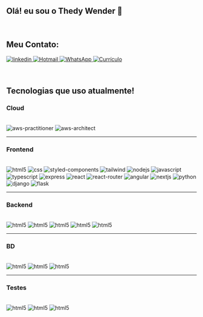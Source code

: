 ## Olá! eu sou o Thedy Wender 👋
<div style="display: inline_block"><br/>
 <h2>Meu Contato:</h2>
 <a href="https://www.linkedin.com/in/thedy-wender/">
   <img src="https://img.shields.io/badge/LinkedIn-0077B5?style=for-the-badge&logo=linkedin&logoColor=white" alt="linkedin">
 </a>
  <a href="mailto:thedywender@hotmail.com">
   <img src="https://img.shields.io/badge/Hotmail-0078D4?style=for-the-badge&logo=microsoft-outlook&logoColor=white" alt="Hotmail">
 </a>
 <a href="https://wa.me/5565984039576">
   <img src="https://img.shields.io/badge/WhatsApp-25D366?style=for-the-badge&logo=whatsapp&logoColor=white" alt="WhatsApp">
 </a>
  <a href="LINK_DO_SEU_CURRICULO_AQUI">
   <img src="https://img.shields.io/badge/Currículo-4285F4?style=for-the-badge&logo=google-drive&logoColor=white" alt="Currículo">
 </a>
</div>
<br/><br/>

## Tecnologias que uso atualmente!

### Cloud
<div style="display: inline_block"><br/>
    <img align="center" alt="aws-practitioner" src="https://img.shields.io/badge/AWS%20Certified%20Practitioner-FF9900?style=for-the-badge&logo=amazon-aws&logoColor=white" />
    <img align="center" alt="aws-architect" src="https://img.shields.io/badge/AWS%20Certified%20Architect-FF9900?style=for-the-badge&logo=amazon-aws&logoColor=white" />
</div>

---

### Frontend
<div style="display: inline_block"><br/>
    <img align="center" alt="html5" src="https://img.shields.io/badge/HTML5-E34F26?style=for-the-badge&logo=html5&logoColor=white" />
    <img align="center" alt="css" src="https://img.shields.io/badge/CSS-239120?&style=for-the-badge&logo=css3&logoColor=white" />
    <img align="center" alt="styled-components" src="https://img.shields.io/badge/styled--components-DB7093?style=for-the-badge&logo=styled-components&logoColor=white" />
    <img align="center" alt="tailwind" src="https://img.shields.io/badge/Tailwind_CSS-38B2AC?style=for-the-badge&logo=tailwind-css&logoColor=white" />
    <img align="center" alt="nodejs" src="https://img.shields.io/badge/Node.js-43853D?style=for-the-badge&logo=node.js&logoColor=white" />
    <img align="center" alt="javascript" src="https://img.shields.io/badge/JavaScript-F7DF1E?style=for-the-badge&logo=javascript&logoColor=black" />
    <img align="center" alt="typescript" src="https://img.shields.io/badge/TypeScript-007ACC?style=for-the-badge&logo=typescript&logoColor=white" />
    <img align="center" alt="express" src="https://img.shields.io/badge/Express.js-404D59?style=for-the-badge" />
    <img align="center" alt="react" src="https://img.shields.io/badge/React-20232A?style=for-the-badge&logo=react&logoColor=61DAFB" />
    <img align="center" alt="react-router" src="https://img.shields.io/badge/React_Router-CA4245?style=for-the-badge&logo=react-router&logoColor=white" />
    <img align="center" alt="angular" src="https://img.shields.io/badge/Angular-DD0031?style=for-the-badge&logo=angular&logoColor=white" />
    <img align="center" alt="nextjs" src="https://img.shields.io/badge/Next.js-000000?style=for-the-badge&logo=next.js&logoColor=white" />
    <img align="center" alt="python" src="https://img.shields.io/badge/Python-14354C?style=for-the-badge&logo=python&logoColor=white" />
    <img align="center" alt="django" src="https://img.shields.io/badge/Django-092E20?style=for-the-badge&logo=django&logoColor=white" />
    <img align="center" alt="flask" src="https://img.shields.io/badge/Flask-000000?style=for-the-badge&logo=flask&logoColor=white" />
</div>
    
    

---

### Backend
<div style="display: inline_block"><br/>
    <img align="center" alt="html5" src="https://img.shields.io/badge/JavaScript-F7DF1E?style=for-the-badge&logo=javascript&logoColor=black" />
    <img align="center" alt="html5" src="https://img.shields.io/badge/Node.js-43853D?style=for-the-badge&logo=node.js&logoColor=white" />
    <img align="center" alt="html5" src="https://img.shields.io/badge/TypeScript-007ACC?style=for-the-badge&logo=typescript&logoColor=white" />
    <img align="center" alt="html5" src="https://img.shields.io/badge/sequelize-323330?style=for-the-badge&logo=sequelize&logoColor=blue" />
    <img align="center" alt="html5" src="https://img.shields.io/badge/Python-14354C?style=for-the-badge&logo=python&logoColor=white" />

---
### BD
<div style="display: inline_block"><br/>
    <img align="center" alt="html5" src="https://img.shields.io/badge/MySQL-00000F?style=for-the-badge&logo=mysql&logoColor=white" />
    <img align="center" alt="html5" src="https://img.shields.io/badge/PostgreSQL-316192?style=for-the-badge&logo=postgresql&logoColor=white" />
    <img align="center" alt="html5" src="https://img.shields.io/badge/MongoDB-4EA94B?style=for-the-badge&logo=mongodb&logoColor=white" />

---

### Testes
<div style="display: inline_block"><br/>
    <img align="center" alt="html5" src="https://img.shields.io/badge/Jest-323330?style=for-the-badge&logo=Jest&logoColor=white" />
    <img align="center" alt="html5" src="https://img.shields.io/badge/sinon.js-323330?style=for-the-badge&logo=sinon" />
    <img align="center" alt="html5" src="https://img.shields.io/badge/mocha.js-323330?style=for-the-badge&logo=mocha&logoColor=Brown" />



</div>    
